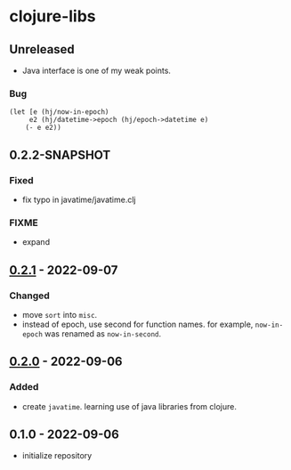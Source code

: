 # clojure-libs

## Unreleased
- Java interface is one of my weak points.
### Bug
 ```
(let [e (hj/now-in-epoch)
      e2 (hj/datetime->epoch (hj/epoch->datetime e)
     (- e e2))
```

## 0.2.2-SNAPSHOT
### Fixed
- fix typo in javatime/javatime.clj

### FIXME
- expand

## [0.2.1] - 2022-09-07
### Changed
- move `sort` into `misc`.
- instead of epoch, use second for function names. for example,
  `now-in-epoch` was renamed as `now-in-second`.

## [0.2.0] - 2022-09-06
### Added
- create `javatime`. learning use of java libraries from clojure.

## 0.1.0 - 2022-09-06
- initialize repository

[0.2.1]:https://github.com/hkim0331/clojure-libs/compare/0.2.1...0.2.0
[0.2.0]: https://github.com/hkim0331/clojure-libs/compare/0.1.0...0.2.0
[0.1.1]: https://github.com/hkim0331/clojure-libs/compare/0.1.0...0.1.1
